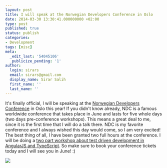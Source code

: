 ```yaml
---
layout: post
title: I will speak at the Norwegian Developers Conference in Oslo
date: 2014-03-30 13:30:41.000000000 +02:00
type: post
published: true
status: publish
categories:
- Development
tags: [misc]
meta:
  _edit_last: '54045106'
  _publicize_pending: '1'
author:
  login: sirars
  email: sirars@gmail.com
  display_name: Sirar Salih
  first_name: ''
  last_name: ''
---
```

<p>It's finally official, I will be speaking at the <a href="http://ndcoslo.com/">Norwegian Developers Conference</a> in Oslo this year! If you didn't know already, NDC is a famous worldwide conference that takes place in June and lasts for five whole days (two days pre-conference workshops). This means a great deal to me, since it is the first time that I will do a talk there. NDC is my favorite conference and I always wished this day would come, so I am very excited! The best thing of all, I have been granted two full hours at the conference. I will be doing a <a href="http://ndcoslo.oktaset.com/t-18016">two part workshop about test driven development in AngularJS and TypeScript</a>. So make sure to book your conference tickets today and I will see you in June! :)</p>
<p><a href="http://ndcoslo.com/"><img src="http://sirars.files.wordpress.com/2014/03/capture2.png" /></a></p>
